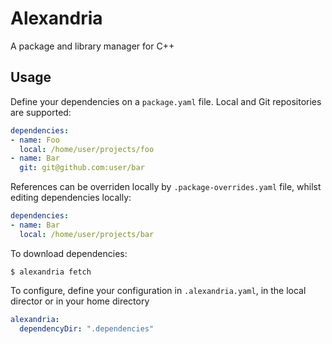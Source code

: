 # Alexandria

A package and library manager for C++

## Usage

Define your dependencies on a `package.yaml` file. Local and Git repositories are supported:

```yaml
dependencies:
- name: Foo
  local: /home/user/projects/foo
- name: Bar
  git: git@github.com:user/bar
```

References can be overriden locally by `.package-overrides.yaml` file, whilst editing dependencies locally:

```yaml
dependencies:
- name: Bar
  local: /home/user/projects/bar
```

To download dependencies:

```
$ alexandria fetch
```

To configure, define your configuration in `.alexandria.yaml`, in the local director or in your home directory

```yaml
alexandria:
  dependencyDir: ".dependencies"
```
